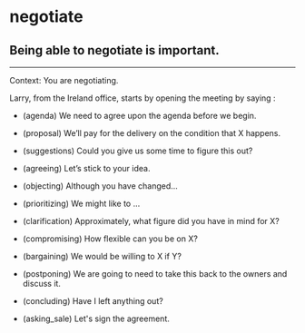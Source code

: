 # negotiate
## Being able to negotiate is important.



---
Context: You are negotiating.

        
Larry, from the Ireland office, starts by opening the meeting by saying :

- (agenda) We need to agree upon the agenda before we begin. 

- (proposal) We’ll pay for the delivery on the condition that X happens. 
 
- (suggestions) Could you give us some time to figure this out? 

- (agreeing) Let’s stick to your idea. 

- (objecting) Although you have changed… 

- (prioritizing) We might like to … 

- (clarification) Approximately, what figure did you have in mind for X? 

- (compromising) How flexible can you be on X? 

- (bargaining) We would be willing to X if Y? 

- (postponing) We are going to need to take this back to the owners and discuss it. 

- (concluding) Have I left anything out? 

- (asking_sale) Let's sign the agreement. 
